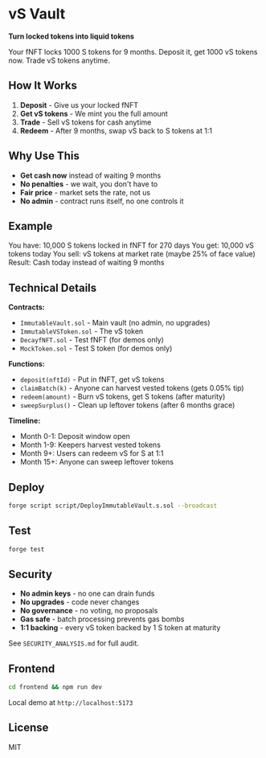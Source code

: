 # vS Vault

**Turn locked tokens into liquid tokens**

Your fNFT locks 1000 S tokens for 9 months. Deposit it, get 1000 vS tokens now. Trade vS tokens anytime.

## How It Works

1. **Deposit** - Give us your locked fNFT
2. **Get vS tokens** - We mint you the full amount  
3. **Trade** - Sell vS tokens for cash anytime
4. **Redeem** - After 9 months, swap vS back to S tokens at 1:1

## Why Use This

- **Get cash now** instead of waiting 9 months
- **No penalties** - we wait, you don't have to
- **Fair price** - market sets the rate, not us
- **No admin** - contract runs itself, no one controls it

## Example

You have: 10,000 S tokens locked in fNFT for 270 days
You get: 10,000 vS tokens today
You sell: vS tokens at market rate (maybe 25% of face value)
Result: Cash today instead of waiting 9 months

## Technical Details

**Contracts:**
- `ImmutableVault.sol` - Main vault (no admin, no upgrades)
- `ImmutableVSToken.sol` - The vS token
- `DecayfNFT.sol` - Test fNFT (for demos only)
- `MockToken.sol` - Test S token (for demos only)

**Functions:**
- `deposit(nftId)` - Put in fNFT, get vS tokens
- `claimBatch(k)` - Anyone can harvest vested tokens (gets 0.05% tip)
- `redeem(amount)` - Burn vS tokens, get S tokens (after maturity)
- `sweepSurplus()` - Clean up leftover tokens (after 6 months grace)

**Timeline:**
- Month 0-1: Deposit window open
- Month 1-9: Keepers harvest vested tokens
- Month 9+: Users can redeem vS for S at 1:1
- Month 15+: Anyone can sweep leftover tokens

## Deploy

```bash
forge script script/DeployImmutableVault.s.sol --broadcast
```

## Test

```bash
forge test
```

## Security

- **No admin keys** - no one can drain funds
- **No upgrades** - code never changes
- **No governance** - no voting, no proposals
- **Gas safe** - batch processing prevents gas bombs
- **1:1 backing** - every vS token backed by 1 S token at maturity

See `SECURITY_ANALYSIS.md` for full audit.

## Frontend

```bash
cd frontend && npm run dev
```

Local demo at `http://localhost:5173`

## License

MIT

